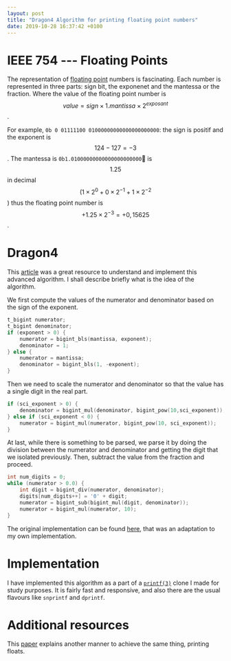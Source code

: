```yaml
---
layout: post
title: "Dragon4 Algorithm for printing floating point numbers"
date: 2019-10-28 16:37:42 +0100
---
```


# IEEE 754 --- Floating Points

The representation of [floating point](https://en.wikipedia.org/wiki/IEEE_754) numbers is fascinating. Each number is represented in three parts: sign bit, the exponenet and the mantessa or the fraction. Where the value of the floating point number is <span>$$value = sign \times 1.mantissa \times 2^{exposant}$$</span>.

For example, `0b 0 01111100 01000000000000000000000`: the sign is positif and the exponent is <span>$$124 − 127 = −3$$</span>. The mantessa is `0b1.01000000000000000000000` is <span>$$1.25$$</span> in decimal <span>$$(1 \times 2^0 + 0 \times 2^{−1} + 1 \times 2^{−2}$$)</span> thus the floating point number is <span>$$+1.25 \times 2^{−3} = +0,15625$$</span>.

# Dragon4

This [article](https://www.ryanjuckett.com/printing-floating-point-numbers/) was a great resource to understand and implement this advanced algorithm. I shall describe briefly what is the idea of the algorithm.

We first compute the values of the numerator and denominator based on the sign of the exponent.

```C
t_bigint numerator;
t_bigint denominator;
if (exponent > 0) {
	numerator = bigint_bls(mantissa, exponent);
    denominator = 1;
} else {
	numerator = mantissa;
    denominator = bigint_bls(1, -exponent);
}
```

Then we need to scale the numerator and denominator so that the value has a single digit in the real part.

```C
if (sci_exponent > 0) {
    denominator = bigint_mul(denominator, bigint_pow(10,sci_exponent));
} else if (sci_exponent < 0) {
    numerator = bigint_mul(numerator, bigint_pow(10, sci_exponent));
}
```

At last, while there is something to be parsed, we parse it by doing the division between the numerator and denominator and getting the digit that we isolated previously. Then, subtract the value from the fraction and proceed.

```C
int num_digits = 0;
while (numerator > 0.0) {
	int digit = bigint_div(numerator, denominator);
    digits[num_digits++] = '0' + digit;
    numerator = bigint_sub(bigint_mul(digit, denominator));
    numerator = bigint_mul(numerator, 10);
}
```

The original implementation can be found [here](https://www.ryanjuckett.com/printing-floating-point-numbers-part-2-dragon4/), that was an adaptation to my own implementation.

# Implementation

I have implemented this algorithm as a part of a [`printf(3)`](https://github.com/0x0584/libft/tree/master/ft_printf) clone I made for study purposes. It is fairly fast and responsive, and also there are the usual flavours like `snprintf` and `dprintf`. 

# Additional resources

This [paper](https://www.cs.tufts.edu/~nr/cs257/archive/florian-loitsch/printf.pdf) explains another manner to achieve the same thing, printing floats.

<script type="text/javascript" src="http://cdn.mathjax.org/mathjax/latest/MathJax.js?config=TeX-AMS-MML_HTMLorMML"></script>